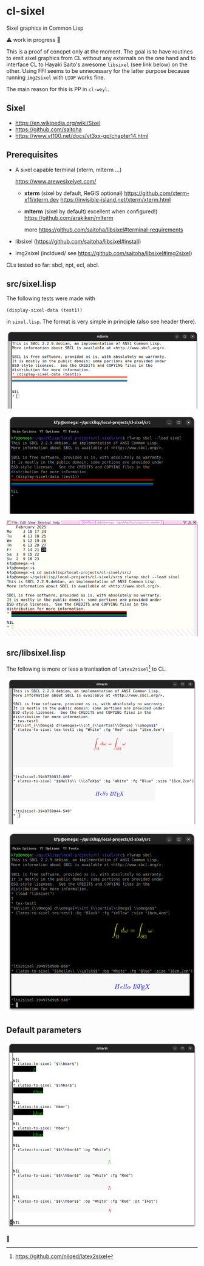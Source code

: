 # cl-sixel
Sixel graphics in Common Lisp

:warning: work in progress :construction:

This is a proof of concpet only at the moment. The goal is to have routines
to emit sixel graphics from CL without any externals on the one hand and
to interface CL to Hayaki Saito's awesome `libsixel` (see link below) on the
other. Using FFI seems to be unnecessary for the latter purpose because 
running `img2sixel` with `UIOP` works fine.

The main reason for this is PP in  `cl-weyl`. 


## Sixel

* https://en.wikipedia.org/wiki/Sixel
* https://github.com/saitoha
* https://www.vt100.net/docs/vt3xx-gp/chapter14.html


## Prerequisites

* A sixel capable terminal (xterm, mlterm ...)
  
  https://www.arewesixelyet.com/

  * **xterm** (sixel by default, ReGIS optional)
    https://github.com/xterm-x11/xterm.dev
    https://invisible-island.net/xterm/xterm.html
  * **mlterm** (sixel by default) excellent when configured!)
    https://github.com/arakiken/mlterm
    
    more https://github.com/saitoha/libsixel#terminal-requirements

* libsixel (https://github.com/saitoha/libsixel#install)
* img2sixel (incldued/ see https://github.com/saitoha/libsixel#img2sixel)

CLs tested so far: sbcl, npt, ecl, abcl.

## src/sixel.lisp
The following tests were made with

    (display-sixel-data (test1))
    
in `sixel.lisp`. The format is very simple in principle (also see header there).


![mlterm1](docs/sixel-mlterm.png)

![xterm1](docs/sixel-xterm.png)

![domterm1](docs/sixel-domterm.png)


## src/libsixel.lisp

The following is more or less a tranlsation of `latex2sixel`[^1] to CL.

![mlterm2](docs/sixel-mlterm2.png)

![xterm2](docs/sixel-xterm2.png)


## Default parameters

![mlterm3](docs/sixel-mlterm3.png)



[^1]:https://github.com/nilqed/latex2sixel

:date:

